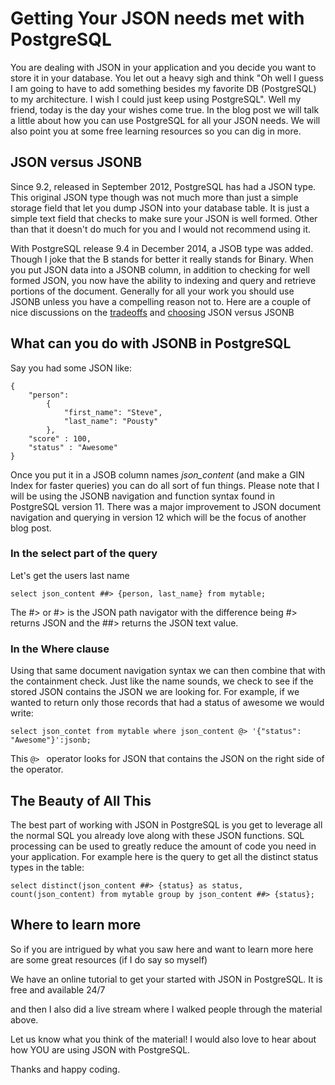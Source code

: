 # Getting Your JSON needs met with PostgreSQL

You are dealing with JSON in your application and you decide you want to store it in your database. You let out a heavy sigh and  think "Oh well I guess I am going to have to add something besides my favorite DB (PostgreSQL) to my architecture. I wish I could just keep using PostgreSQL". Well my friend, today is the day your wishes come true. In the blog post we will talk a little about how you can use PostgreSQL for all your JSON needs. We will also point you at some free learning resources so you can dig in more.  

## JSON versus JSONB

Since 9.2, released in September 2012, PostgreSQL has had a JSON type. This original JSON type though was not much more than just a simple storage field that let you dump JSON into your database table. It is just a simple text field that checks to make sure your JSON is well formed. Other than that it doesn't do much for you and I would not recommend using it.

With PostgreSQL release 9.4 in December 2014, a JSOB type was added. Though I joke that the B stands for better it really stands for Binary. When you put JSON data into a JSONB column, in addition to checking for well formed JSON, you now have the ability to indexing and query and retrieve portions of the document. Generally for all your work you should use JSONB unless you have a compelling reason not to. Here are a couple of nice discussions on the [tradeoffs](https://heap.io/blog/engineering/when-to-avoid-jsonb-in-a-postgresql-schema) and [choosing](https://www.citusdata.com/blog/2016/07/14/choosing-nosql-hstore-json-jsonb/) JSON versus JSONB

## What can you do with JSONB in PostgreSQL 

Say you had some JSON like:

```
{
    "person":
        {
            "first_name": "Steve",
            "last_name": "Pousty"
        },
    "score" : 100,
    "status" : "Awesome"
}
```

Once you put it in a JSOB column names *json_content* (and make a GIN Index for faster queries) you can do all sort of fun things. Please note that I will be using the JSONB navigation and function syntax found in PostgreSQL version 11. There was a major improvement to JSON document navigation and querying in version 12 which will be the focus of another blog post.

### In the select part of the query

Let's get the users last name

```
select json_content ##> {person, last_name} from mytable;
```

The #> or #> is the JSON path navigator with the difference being #> returns JSON and the ##> returns the JSON text value.

### In the Where clause

Using that same document navigation syntax we can then combine that with the containment check. Just like the name sounds, we check to see if the stored JSON contains the JSON we are looking for. For example, if we wanted to return only those records that had a status of awesome we would write:

```
select json_contet from mytable where json_content @> '{"status": "Awesome"}':jsonb;
```

This `@> ` operator looks for JSON that contains the JSON on the right side of the operator. 

## The Beauty of All This

The best part of working with JSON in PostgreSQL is you get to leverage all the normal SQL you already love along with these JSON functions. SQL processing can be used to greatly reduce the amount of code you need in your application. For example here is the query to get all the distinct status types in the table:

```
select distinct(json_content ##> {status} as status, count(json_content) from mytable group by json_content ##> {status};
```

## Where to learn more

So if you are intrigued by what you saw here and want to learn more here are some great resources (if I do say so myself)

We have an online tutorial to get your started with JSON in PostgreSQL. It is free and available 24/7

and then I also did a live stream where I walked people through the material above.

Let us know what you think of the material! I would also love to hear about how YOU are using JSON with PostgreSQL.

Thanks and happy coding.